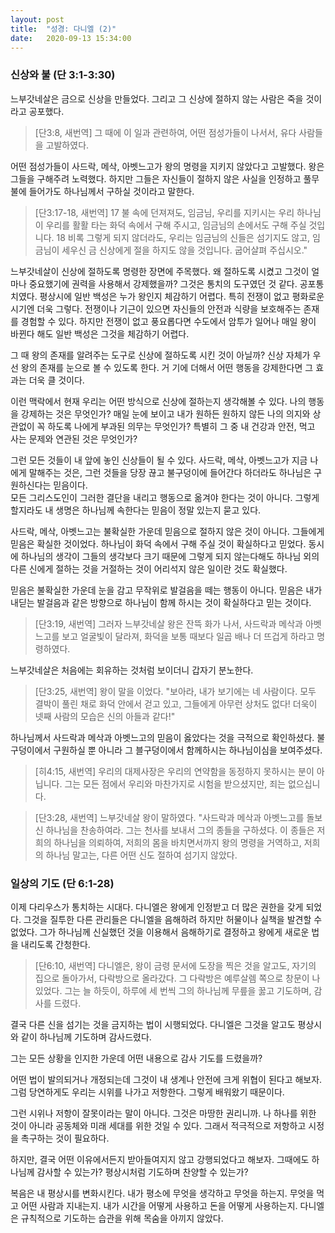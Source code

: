 ```yaml
---
layout: post
title:  "성경: 다니엘 (2)"
date:   2020-09-13 15:34:00
---
```


### 신상와 불 (단 3:1-3:30)

느부갓네살은 금으로 신상을 만들었다. 
그리고 그 신상에 절하지 않는 사람은 죽을 것이라고 공포했다. 

> [단3:8, 새번역] 그 때에 이 일과 관련하여, 어떤 점성가들이 나서서, 유다 사람들을 고발하였다.

어떤 점성가들이 사드락, 메삭, 아벳느고가 왕의 명령을 지키지 않았다고 고발했다. 
왕은 그들을 구해주려 노력했다. 
하지만 그들은 자신들이 절하지 않은 사실을 인정하고 풀무불에 들어가도 하나님께서 구하실 것이라고 말한다.

> [단3:17-18, 새번역]
17 불 속에 던져져도, 임금님, 우리를 지키시는 우리 하나님이 우리를 활활 타는 화덕 속에서 구해 주시고, 임금님의 손에서도 구해 주실 것입니다.
18 비록 그렇게 되지 않더라도, 우리는 임금님의 신들은 섬기지도 않고, 임금님이 세우신 금 신상에게 절을 하지도 않을 것입니다. 굽어살펴 주십시오."

느부갓네살이 신상에 절하도록 명령한 장면에 주목했다. 
왜 절하도록 시켰고 그것이 얼마나 중요했기에 권력을 사용해서 강제했을까? 
그것은 통치의 도구였던 것 같다. 
공포통치였다. 
평상시에 일반 백성은 누가 왕인지 체감하기 어렵다. 
특히 전쟁이 없고 평화로운 시기엔 더욱 그렇다. 
전쟁이나 기근이 있으면 자신들의 안전과 식량을 보호해주는 존재를 경험할 수 있다. 
하지만 전쟁이 없고 풍요롭다면 수도에서 암투가 일어나 매일 왕이 바뀐다 해도 일반 백성은 그것을 체감하기 어렵다. 

그 때 왕의 존재를 알려주는 도구로 신상에 절하도록 시킨 것이 아닐까? 
신상 자체가 우선 왕의 존재를 눈으로 볼 수 있도록 한다. 거
기에 더해서 어떤 행동을 강제한다면 그 효과는 더욱 클 것이다. 

이런 맥락에서 현재 우리는 어떤 방식으로 신상에 절하는지 생각해볼 수 있다. 
나의 행동을 강제하는 것은 무엇인가? 
매일 눈에 보이고 내가 원하든 원하지 않든 나의 의지와 상관없이 꼭 하도록 나에게 부과된 의무는 무엇인가? 
특별히 그 중 내 건강과 안전, 먹고 사는 문제와 연관된 것은 무엇인가?

그런 모든 것들이 내 앞에 놓인 신상들이 될 수 있다. 
사드락, 메삭, 아벳느고가 지금 나에게 말해주는 것은, 그런 것들을 당장 끊고 불구덩이에 들어간다 하더라도 하나님은 구원하신다는 믿음이다.  
모든 그리스도인이 그러한 결단을 내리고 행동으로 옮겨야 한다는 것이 아니다. 
그렇게 할지라도 내 생명은 하나님께 속한다는 믿음이 정말 있는지 묻고 있다.

사드락, 메삭, 아벳느고는 불확실한 가운데 믿음으로 절하지 않은 것이 아니다. 
그들에게 믿음은 확실한 것이었다. 
하나님이 화덕 속에서 구해 주실 것이 확실하다고 믿었다. 
동시에 하나님의 생각이 그들의 생각보다 크기 때문에 그렇게 되지 않는다해도 하나님 외의 다른 신에게 절하는 것을 거절하는 것이 어리석지 않은 일이란 것도 확실했다.

믿음은 불확실한 가운데 눈을 감고 무작위로 발걸음을 떼는 행동이 아니다. 
믿음은 내가 내딛는 발걸음과 같은 방향으로 하나님이 함께 하시는 것이 확실하다고 믿는 것이다.

> [단3:19, 새번역] 그러자 느부갓네살 왕은 잔뜩 화가 나서, 사드락과 메삭과 아벳느고를 보고 얼굴빛이 달라져, 화덕을 보통 때보다 일곱 배나 더 뜨겁게 하라고 명령하였다.

느부갓네살은 처음에는 회유하는 것처럼 보이더니 갑자기 분노한다.

> [단3:25, 새번역] 왕이 말을 이었다. "보아라, 내가 보기에는 네 사람이다. 모두 결박이 풀린 채로 화덕 안에서 걷고 있고, 그들에게 아무런 상처도 없다! 더욱이 넷째 사람의 모습은 신의 아들과 같다!"
 
하나님께서 사드락과 메삭과 아벳느고의 믿음이 옳았다는 것을 극적으로 확인하셨다.
불구덩이에서 구원하실 뿐 아니라 그 블구덩이에서 함께하시는 하나님이심을 보여주셨다.

> [히4:15, 새번역] 우리의 대제사장은 우리의 연약함을 동정하지 못하시는 분이 아닙니다. 그는 모든 점에서 우리와 마찬가지로 시험을 받으셨지만, 죄는 없으십니다.

> [단3:28, 새번역] 느부갓네살 왕이 말하였다. "사드락과 메삭과 아벳느고를 돌보신 하나님을 찬송하여라. 그는 천사를 보내서 그의 종들을 구하셨다. 이 종들은 저희의 하나님을 의뢰하여, 저희의 몸을 바치면서까지 왕의 명령을 거역하고, 저희의 하나님 말고는, 다른 어떤 신도 절하여 섬기지 않았다.

### 일상의 기도 (단 6:1-28)

이제 다리우스가 통치하는 시대다.
다니엘은 왕에게 인정받고 더 많은 권한을 갖게 되었다. 
그것을 질투한 다른 관리들은 다니엘을 음해하려 하지만 허물이나 실책을 발견할 수 없었다. 
그가 하나님께 신실했던 것을 이용해서 음해하기로 결정하고 왕에게 새로운 법을 내리도록 간청한다. 

> [단6:10, 새번역] 다니엘은, 왕이 금령 문서에 도장을 찍은 것을 알고도, 자기의 집으로 돌아가서, 다락방으로 올라갔다. 그 다락방은 예루살렘 쪽으로 창문이 나 있었다. 그는 늘 하듯이, 하루에 세 번씩 그의 하나님께 무릎을 꿇고 기도하며, 감사를 드렸다.

결국 다른 신을 섬기는 것을 금지하는 법이 시행되었다. 
다니엘은 그것을 알고도 평상시와 같이 하나님께 기도하며 감사드렸다. 

그는 모든 상황을 인지한 가운데 어떤 내용으로 감사 기도를 드렸을까? 

어떤 법이 발의되거나 개정되는데 그것이 내 생계나 안전에 크게 위협이 된다고 해보자. 
그럼 당연하게도 우리는 시위를 나가고 저항한다. 
그렇게 배워왔기 때문이다.

그런 시위나 저항이 잘못이라는 말이 아니다. 
그것은 마땅한 권리니까. 
나 하나를 위한 것이 아니라 공동체와 미래 세대를 위한 것일 수 있다. 
그래서 적극적으로 저항하고 시정을 촉구하는 것이 필요하다. 

하지만, 결국 어떤 이유에서든지 받아들여지지 않고 강행되었다고 해보자. 
그때에도 하나님께 감사할 수 있는가? 
평상시처럼 기도하며 찬양할 수 있는가?

복음은 내 평상시를 변화시킨다. 
내가 평소에 무엇을 생각하고 무엇을 하는지. 
무엇을 먹고 어떤 사람과 지내는지. 
내가 시간을 어떻게 사용하고 돈을 어떻게 사용하는지. 
다니엘은 규칙적으로 기도하는 습관을 위해 목숨을 아끼지 않았다. 


